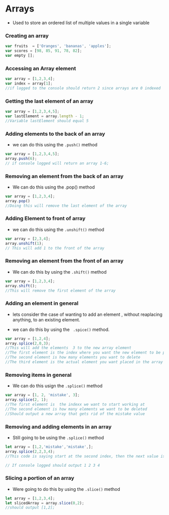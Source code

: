 # Arrays

- Used to store an ordered list of multiple values in a single variable

### Creating an array

```js
var fruits  = ['Oranges', 'bananas', 'apples'];
var scores = [98, 85, 91, 78, 82];
var empty [];
```

### Accessing an Array element
 ```js
 var array = [1,2,3,4];
 var index = array[1];
 //if logged to the console should return 2 since arrays are 0 indexed
 ```


### Getting the last element of an array

```js
var array = [1,2,3,4,5];
var lastElement = array.length - 1;
//Variable lastElement should equal 5 
```

### Adding elements to the back of an array

- we can do this using the `.push()` method

```js
var array = [1,2,3,4,5];
array.push(6);
// if console logged will return an array 1-6;
```

### Removing an element from the back of an array

- We can do this using the .pop() method

```js
var array = [1,2,3,4];
array.pop()
//Doing this will remove the last element of the array
```


### Adding Element to front of array 

- we can do this using the `.unshift()` method

```js
var array = [2,3,4];
array.unshift(1);
// This will add 1 to the front of the array
```

### Removing an element from the front of an array

- We can do this by using the `.shift()` method 

```js
var array = [1,2,3,4];
array.shift();
//This will remove the first element of the array
```

### Adding an element in general

- lets consider the case of wanting to add an element , without reaplacing anything, to an existing element.

- we can do this by using the ` .spice()` method.


```js
var array = [1,2,4];
array.splice(2,0,3);
//This will add the elements  3 to the new array element
//The first element is the index where you want the new element to be placed
//The second element is how many elements you want to delete
//The third element is the actual element you want placed in the array
```


### Removing items  in general

- We can do this usign the `.splice()` method

```js
var array = [1, 2, 'mistake', 3];
array.splice(2, 1);
//The first element is  the indexx we want to start working at 
//The second element is how many elements we want to be deleted 
//Should output a new array that gets rid of the mistake value
```

### Removing and adding elements in an array
 
 - Still going to be using the `.splice()` method

```js
let array = [1,2,'mistake','mistake',];
array.splice(2,2,3,4);
//This code is saying start at the second index, then the next value is telling the computer to delete2 elements after that index, the following two numbers are what are going to replace those mistake values

// If console logged should output 1 2 3 4
```

### Slicing a portion of an array

- Were going to do this by using the `.slice()` method

```js
let array = [1,2,3,4];
let slicedArray = array.slice(0,2);
//should output [1,2];
```